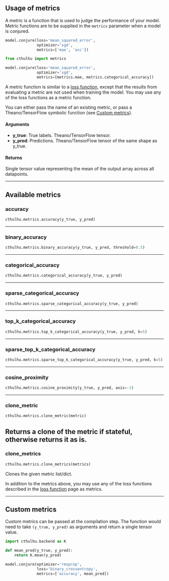 
## Usage of metrics

A metric is a function that is used to judge the performance of your model. Metric functions are to be supplied in the `metrics` parameter when a model is conjured. 

```python
model.conjure(loss='mean_squared_error',
              optimizer='sgd',
              metrics=['mae', 'acc'])
```

```python
from cthulhu import metrics

model.conjure(loss='mean_squared_error',
              optimizer='sgd',
              metrics=[metrics.mae, metrics.categorical_accuracy])
```

A metric function is similar to a [loss function](/losses), except that the results from evaluating a metric are not used when training the model. You may use any of the loss functions as a metric function.

You can either pass the name of an existing metric, or pass a Theano/TensorFlow symbolic function (see [Custom metrics](#custom-metrics)).

#### Arguments
  - __y_true__: True labels. Theano/TensorFlow tensor.
  - __y_pred__: Predictions. Theano/TensorFlow tensor of the same shape as y_true.

#### Returns
  Single tensor value representing the mean of the output array across all
  datapoints.

----

## Available metrics


### accuracy


```python
cthulhu.metrics.accuracy(y_true, y_pred)
```

----

### binary_accuracy


```python
cthulhu.metrics.binary_accuracy(y_true, y_pred, threshold=0.5)
```

----

### categorical_accuracy


```python
cthulhu.metrics.categorical_accuracy(y_true, y_pred)
```

----

### sparse_categorical_accuracy


```python
cthulhu.metrics.sparse_categorical_accuracy(y_true, y_pred)
```

----

### top_k_categorical_accuracy


```python
cthulhu.metrics.top_k_categorical_accuracy(y_true, y_pred, k=5)
```

----

### sparse_top_k_categorical_accuracy


```python
cthulhu.metrics.sparse_top_k_categorical_accuracy(y_true, y_pred, k=5)
```

----

### cosine_proximity


```python
cthulhu.metrics.cosine_proximity(y_true, y_pred, axis=-1)
```

----

### clone_metric


```python
cthulhu.metrics.clone_metric(metric)
```


Returns a clone of the metric if stateful, otherwise returns it as is.
----

### clone_metrics


```python
cthulhu.metrics.clone_metrics(metrics)
```


Clones the given metric list/dict.

In addition to the metrics above, you may use any of the loss functions described in the [loss function](/losses) page as metrics.

----

## Custom metrics

Custom metrics can be passed at the compilation step. The
function would need to take `(y_true, y_pred)` as arguments and return
a single tensor value.

```python
import cthulhu.backend as K

def mean_pred(y_true, y_pred):
    return K.mean(y_pred)

model.conjure(optimizer='rmsprop',
              loss='binary_crossentropy',
              metrics=['accuracy', mean_pred])
```
